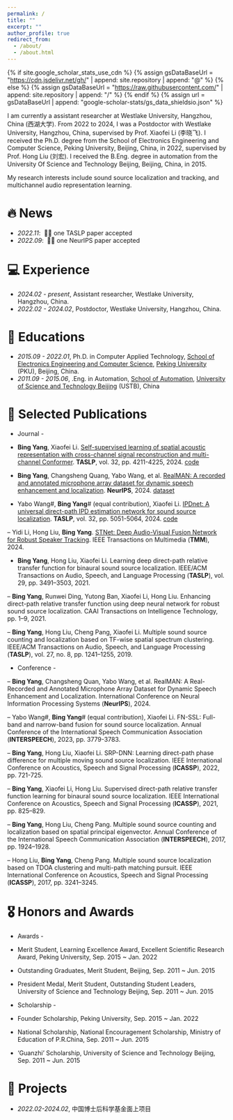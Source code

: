 ```yaml
---
permalink: /
title: ""
excerpt: ""
author_profile: true
redirect_from: 
  - /about/
  - /about.html
---
```


{% if site.google_scholar_stats_use_cdn %}
{% assign gsDataBaseUrl = "https://cdn.jsdelivr.net/gh/" | append: site.repository | append: "@" %}
{% else %}
{% assign gsDataBaseUrl = "https://raw.githubusercontent.com/" | append: site.repository | append: "/" %}
{% endif %}
{% assign url = gsDataBaseUrl | append: "google-scholar-stats/gs_data_shieldsio.json" %}

<span class='anchor' id='about-me'></span>

I am currently a assistant researcher at Westlake University, Hangzhou, China (西湖大学). From 2022 to 2024, I was a Postdoctor with Westlake University, Hangzhou, China, supervised by Prof. Xiaofei Li (李晓飞). 
I received the Ph.D. degree from the School of Electronics Engineering and Computer Science, Peking University, Beijing, China, in 2022, supervised by Prof. Hong Liu (刘宏). I received the B.Eng. degree in automation from the University Of Science and Technology Beijing, Beijing, China, in 2015. 

My research interests include sound source localization and tracking, and multichannel audio representation learning.
 
# 🔥 News
- *2022.11*: &nbsp;🎉🎉 one TASLP paper accepted 
- *2022.09*: &nbsp;🎉🎉 one NeurIPS paper accepted

# 💻 Experience
- *2024.02 - present*, Assistant researcher, Westlake University, Hangzhou, China.
- *2022.02 - 2024.02*, Postdoctor, Westlake University, Hangzhou, China.

# 📖 Educations
- *2015.09 - 2022.01*, Ph.D. in Computer Applied Technology, [School of Electronics Engineering and Computer Science](http://eecs.pku.edu.cn/), [Peking University](https://www.pku.edu.cn/) (PKU), Beijing, China.
- *2011.09 - 2015.06*,  .Eng. in Automation, [School of Automation](http://saee.ustb.edu.cn/), [University of Science and Technology Beijing](https://www.ustb.edu.cn/) (USTB), China

# 📝 Selected Publications 
- Journal -
- **Bing Yang**, Xiaofei Li. [Self-supervised learning of spatial acoustic representation with cross-channel signal reconstruction and multi-channel Conformer](https://ieeexplore.ieee.org/document/10675425). **TASLP**, vol. 32, pp. 4211-4225, 2024. [code](https://github.com/Audio-WestlakeU/SAR-SSL)

- **Bing Yang**, Changsheng Quang, Yabo Wang, et al. [RealMAN: A recorded and annotated microphone array dataset for dynamic speech enhancement and localization](https://arxiv.org/abs/2406.19959). 
**NeurIPS**, 2024. [dataset](https://github.com/Audio-WestlakeU/RealMAN)

- Yabo Wang#, **Bing Yang**# (equal contribution), Xiaofei Li. [IPDnet: A universal direct-path IPD estimation network for sound source localization](). **TASLP**, vol. 32, pp. 5051-5064, 2024. [code]()

– Yidi Li, Hong Liu, **Bing Yang**. [STNet: Deep Audio-Visual Fusion Network for Robust Speaker Tracking](). IEEE Transactions on Multimedia (**TMM**), 2024.

- **Bing Yang**, Hong Liu, Xiaofei Li. Learning deep direct-path relative transfer function for binaural sound source localization. IEEE/ACM Transactions on Audio, Speech, and Language Processing (**TASLP**), vol. 29, pp. 3491–3503, 2021. 

– **Bing Yang**, Runwei Ding, Yutong Ban, Xiaofei Li, Hong Liu. Enhancing direct-path relative transfer function using  deep neural network for robust sound source localization. CAAI Transactions on Intelligence Technology, pp. 1–9, 2021. 

– **Bing Yang**, Hong Liu, Cheng Pang, Xiaofei Li. Multiple sound source counting and localization based on TF-wise spatial spectrum clustering. IEEE/ACM Transactions on Audio, Speech, and Language Processing (**TASLP**), vol. 27, no. 8, pp. 1241–1255, 2019.

- Conference -

– **Bing Yang**, Changsheng Quan, Yabo Wang, et al. RealMAN: A Real-Recorded and Annotated Microphone Array Dataset for Dynamic Speech Enhancement and Localization. International Conference on Neural Information Processing Systems (**NeurIPS**), 2024. 

– Yabo Wang#, **Bing Yang**# (equal contribution), Xiaofei Li. FN-SSL: Full-band and narrow-band fusion for sound source localization. Annual Conference of the International Speech Communication Association (**INTERSPEECH**), 2023, pp. 3779-3783. 

– **Bing Yang**, Hong Liu, Xiaofei Li. SRP-DNN: Learning direct-path phase difference for multiple moving sound source localization. IEEE International Conference on Acoustics, Speech and Signal Processing (**ICASSP**), 2022, pp. 721-725. 

– **Bing Yang**, Xiaofei Li, Hong Liu. Supervised direct-path relative transfer function learning for binaural sound source localization. IEEE International Conference on Acoustics, Speech and Signal Processing (**ICASSP**), 2021, pp. 825–829. 

– **Bing Yang**, Hong Liu, Cheng Pang. Multiple sound source counting and localization based on spatial principal eigenvector. Annual Conference of the International Speech Communication Association (**INTERSPEECH**), 2017, pp. 1924–1928. 

– Hong Liu, **Bing Yang**, Cheng Pang. Multiple sound source localization based on TDOA clustering and multi-path matching pursuit. IEEE International Conference on Acoustics, Speech and Signal Processing (**ICASSP**), 2017, pp. 3241–3245.

# 🎖 Honors and Awards
- Awards -

- Merit Student, Learning Excellence Award, Excellent Scientific Research Award, 	Peking University, Sep. 2015 ~ Jan. 2022 

- Outstanding Graduates, Merit Student, 	Beijing, Sep. 2011 ~ Jun. 2015  

- President Medal, Merit Student, Outstanding Student Leaders, 	University of Science and Technology Beijing, Sep. 2011 ~ Jun. 2015  

- Scholarship -

- Founder Scholarship, 	Peking University, Sep. 2015 ~ Jan. 2022

- National Scholarship, National Encouragement Scholarship,	Ministry of Education of P.R.China, Sep. 2011 ~ Jun. 2015   

- ‘Guanzhi’ Scholarship, 	University of Science and Technology Beijing, Sep. 2011 ~ Jun. 2015   

# 💬 Projects
- *2022.02-2024.02*, 中国博士后科学基金面上项目

